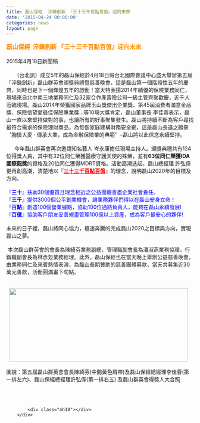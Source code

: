 ```yaml
---
title: 磊山保經  淬鍊創新 『三十三千百點百億』迎向未來
date: '2015-04-24 00:00:00'
categories: news
layout: page
---
```


<div class="text">
			<div>
	<div>
		<div>
			<span style="color:#ff8c00;"><span style="font-size:16px;"><strong>磊山保經&nbsp;&nbsp;淬鍊創新&nbsp;『三十三千百點百億』迎向未來</strong></span></span></div>
		<div>
			&nbsp;</div>
		<div>
			<span style="font-size:14px;">2015年4月18日新聞稿</span></div>
		<div>
			&nbsp;</div>
		<div>
			<span style="font-size:14px;">　　（台北訊）成立5年的磊山保經於4月18日假台北國際會議中心盛<wbr>大舉辦第五屆「淬鍊創新」磊山群英會頒獎典禮暨慈善晚會，<wbr>這是磊山第一個階段性五年的慶典，<wbr>同時也是下一個輝煌五年的啟動！當天特表揚2014年績優的保險<wbr>業務同仁，現場來自北中南三地業務同仁及32家合作產壽險公司一<wbr>級主管齊聚歡慶，近千人蒞臨現場。磊山2014年榮獲國家品牌玉<wbr>山獎傑出企業獎、第45屆消費者滿意金品獎、<wbr>保險信望愛最佳保險專業獎…等10項大獎肯定，磊山董事長 李佳蓉表示，磊山一直以來堅持做對的事，<wbr>也讓所有的好事聚集發生。<wbr>磊山將持續不斷為客戶尋找最符合需求的保險理財商品，<wbr>為每個家庭建構財務安全網，這是磊山長遠之願景〝胸懷大愛&nbsp;·&nbsp;傳承大業，成為金融保險業的典範〞–磊山將以此信念永續堅持。</span></div>
		<div>
			&nbsp;</div>
		<div>
			<span style="font-size:14px;">　&nbsp;&nbsp;今年磊山群英會再次邀請知名藝人 岑永康擔任現場主持人。頒獎典禮共有124位得獎人員，其中有3<wbr>2位同仁榮獲醫療守護天使的殊榮，並有<strong>63位同仁榮獲IDA國際<wbr>龍獎</strong>的資格及20位同仁獲得MDRT資格。活動高潮迭起，磊山總<wbr>經理 許弘偉更再創高潮，清楚地以『<strong><span style="color:#ff0000;"><u>三十三千百點百億</u></span></strong>』的理念，說明磊<wbr>山2020年的目標及方向。</span></div>
		<div>
			&nbsp;</div>
		<div>
			<span style="font-size:14px;"><span style="color:#0000ff;">『<strong>三十</strong>』扶助30個優質且理念相近之公益團體善盡企業社會責任。</span></span></div>
		<div>
			<span style="font-size:14px;"><span style="color:#0000ff;">『<strong>三千</strong>』提供3000個公平創業機會，<wbr>讓業務夥伴們得以在磊山安身立命！</span></span></div>
		<div>
			<span style="font-size:14px;"><span style="color:#0000ff;">『<strong>百點</strong>』創造100個營業據點，協助100位通路負責人，<wbr>能夠在磊山永續發展!</span></span></div>
		<div>
			<span style="font-size:14px;"><span style="color:#0000ff;">『<strong>百億</strong>』協助客戶朋友妥善規畫管理100億以上資產，<wbr>成為客戶最安心的夥伴!</span></span></div>
		<div>
			&nbsp;</div>
		<div>
			<span style="font-size:14px;">未來的日子裡，磊山將同心協力，極速奔騰的完成磊山2020之目<wbr>標與方向，實現磊山之夢。</span></div>
		<div>
			&nbsp;</div>
		<div>
			<span style="font-size:14px;">&nbsp;本次磊山群英會的會長為陳綺芬業務副總，<wbr>管理職副會長為潘淑燕業務協理，行銷職副會長為林彥彣業務經理。<wbr>此外，磊山保經也在當天晚上舉辦公益慈善晚會，<wbr>由業務同仁及來賓熱情表演，為磊山長期贊助的慈善團體募款，<wbr>當天共募集近30萬元善款，活動圓滿畫下句點。</span></div>
		<div dir="ltr">
			<div aria-label="下載附件「圖說：第五屆磊山群英會會長陳綺芬(中間黃色肩帶)及磊山保經總經理李佳蓉(第一排左六)、磊山保經總經理許弘偉(第一排右五) 及磊山群英會得獎人大合照〭.jpg」" data-tooltip="下載" data-tooltip-class="a1V" id=":1x4" role="button" style="margin-left:8px;" tabindex="0">
				<div>
					&nbsp;</div>
				<div>
					&nbsp;</div>
				<div>
					<img alt="" src="http://www.leishan.com.tw/UserFiles/images/%E7%A3%8A%E5%B1%B1%E6%96%B0%E8%81%9E/%E7%A3%8A%E5%B1%B1%E6%96%B0%E8%81%9E%E5%B0%8F%E5%9C%96/%E5%9C%96%E8%AA%AA%EF%BC%9A%E7%AC%AC%E4%BA%94%E5%B1%86%E7%A3%8A%E5%B1%B1%E7%BE%A4%E8%8B%B1%E6%9C%83%E6%9C%83%E9%95%B7%E9%99%B3%E7%B6%BA%E8%8A%AC(%E4%B8%AD%E9%96%93%E9%BB%83%E8%89%B2%E8%82%A9%E5%B8%B6)%E5%8F%8A%E7%A3%8A%E5%B1%B1%E4%BF%9D%E7%B6%93%E7%B8%BD%E7%B6%93%E7%90%86%E6%9D%8E%E4%BD%B3%E8%93%89(%E7%AC%AC%E4%B8%80%E6%8E%92%E5%B7%A6%E5%85%AD)%E3%80%81%E7%A3%8A%E5%B1%B1%E4%BF%9D%E7%B6%93%E7%B8%BD%E7%B6%93%E7%90%86%E8%A8%B1%E5%BC%98%E5%81%89(%E7%AC%AC%E4%B8%80%E6%8E%92%E5%8F%B3%E4%BA%94)%20%E5%8F%8A%E7%A3%8A%E5%B1%B1%E7%BE%A4%E8%8B%B1%E6%9C%83%E5%BE%97%E7%8D%8E%E4%BA%BA%E5%A4%A7%E5%90%88%E7%85%A7%E3%80%AD.jpg" style="width: 480px; height: 197px;"></div>
			</div>
		</div>
		<br>
		​圖說：第五屆磊山群英會會長陳綺芬(中間黃色肩帶)<wbr>及磊山保經總經理李佳蓉(第一排左六)、磊山保經總經理許弘偉(<wbr>第一排右五) 及磊山群英會得獎人大合照〭<br>
		<div>
			&nbsp;</div>
	</div>
	<div>
		&nbsp;</div>
</div>
<div>
	&nbsp;</div>

			<div class="mh10"></div>
		</div>